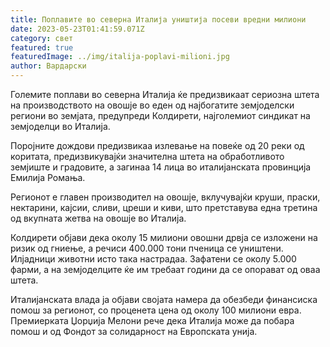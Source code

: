 ```yaml
---
title: Поплавите во северна Италија уништија посеви вредни милиони
date: 2023-05-23T01:41:59.071Z
category: свет
featured: true
featuredImage: ../img/italija-poplavi-milioni.jpg
author: Вардарски
---
```

Големите поплави во северна Италија ќе предизвикаат сериозна штета на производството на овошје во еден од најбогатите земјоделски региони во земјата, предупреди Колдирети, најголемиот синдикат на земјоделци во Италија.

Поројните дождови предизвикаа излевање на повеќе од 20 реки од коритата, предизвикувајќи значителна штета на обработливото земјиште и градовите, а загинаа 14 лица во италијанската провинција Емилија Ромања.

Регионот е главен производител на овошје, вклучувајќи круши, праски, нектарини, кајсии, сливи, цреши и киви, што претставува една третина од вкупната жетва на овошје во Италија.

Колдирети објави дека околу 15 милиони овошни дрвја се изложени на ризик од гниење, а речиси 400.000 тони пченица се уништени. Илјадници животни исто така настрадаа. Зафатени се околу 5.000 фарми, а на земјоделците ќе им требаат години да се опорават од оваа штета.

Италијанската влада ја објави својата намера да обезбеди финансиска помош за регионот, со проценета цена од околу 100 милиони евра. Премиерката Џорџија Мелони рече дека Италија може да побара помош и од Фондот за солидарност на Европската унија.